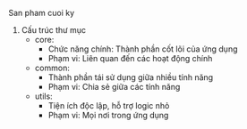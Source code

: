 San pham cuoi ky

1. Cấu trúc thư mục
   - core: 
     + Chức năng chính: Thành phần cốt lõi của ứng dụng
     + Phạm vi: Liên quan đến các hoạt động chính
   - common: 
     + Thành phần tái sử dụng giữa nhiều tính năng
     + Phạm vi: Chia sẻ giữa các tính năng
   - utils:
     + Tiện ích độc lập, hỗ trợ logic nhỏ
     + Phạm vi: Mọi nơi trong ứng dụng